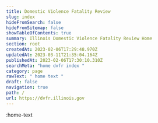 ```yaml
---
title: Domestic Violence Fatality Review
slug: index
hideFromSearch: false
hideFromSitemap: false
showTableOfContents: true
summary: Illinois Domestic Violence Fatality Review Home
section: root
createdAt: 2023-02-06T17:29:48.970Z
updatedAt: 2023-03-11T21:35:04.164Z
publishedAt: 2023-02-06T17:30:10.310Z
searchMeta: "home dvfr index "
category: page
rawText: " home text "
draft: false
navigation: true
path: /
url: https://dvfr.illinois.gov
---
```


:home-text


 
